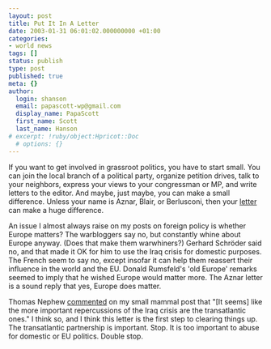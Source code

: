 ```yaml
---
layout: post
title: Put It In A Letter
date: 2003-01-31 06:01:02.000000000 +01:00
categories:
- world news
tags: []
status: publish
type: post
published: true
meta: {}
author:
  login: shanson
  email: papascott-wp@gmail.com
  display_name: PapaScott
  first_name: Scott
  last_name: Hanson
# excerpt: !ruby/object:Hpricot::Doc
  # options: {}
---
```

<p>If you want to get involved in grassroot politics, you have to start small. You can join the local branch of a political party, organize petition drives, talk to your neighbors, express your views to your congressman or MP, and write letters to the editor. And maybe, just maybe, you can make a small difference. Unless your name is  Aznar, Blair, or Berlusconi, then your <a href="http://www.opinionjournal.com/extra/?id=110002994">letter</a> can make a huge difference. </p>
<p>An issue I almost always raise on my posts on foreign policy is whether Europe matters? The warbloggers say no, but constantly whine about Europe anyway. (Does that make them warwhiners?) Gerhard Schröder said no, and that made it OK for him to use the Iraq crisis for domestic purposes. The French seem to say no, except insofar it can help them reassert their influence in the world and the EU. Donald Rumsfeld's 'old Europe' remarks seemed to imply that he wished Europe would matter more. The Aznar letter is a sound reply that yes, Europe does matter. </p>
<p>Thomas Nephew <a href="http://www.papascott.de/2003/01/24/2080.php#comments">commented</a> on my small mammal post that "[It seems] like the more important repercussions of the Iraq crisis are the transatlantic ones." I think so, and I think this letter is the first step to clearing things up. The transatlantic partnership is important. Stop. It is too important to abuse for domestic or EU politics. Double stop.</p>
